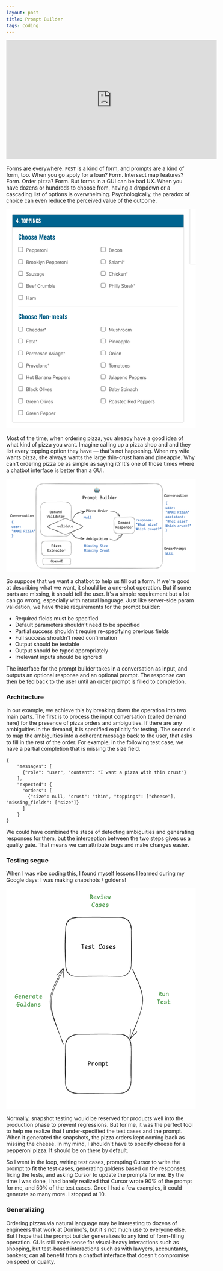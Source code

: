 ```yaml
---
layout: post
title: Prompt Builder
tags: coding
---
```


<iframe width="560" height="315" src="https://www.youtube.com/embed/VudzO-BPFNE?si=S4p_FUZCHFr6vSJa" title="YouTube video player" frameborder="0" allow="accelerometer; autoplay; clipboard-write; encrypted-media; gyroscope; picture-in-picture; web-share" referrerpolicy="strict-origin-when-cross-origin" allowfullscreen></iframe>

Forms are everywhere. `POST` is a kind of form, and prompts are a kind of form, too. When you go apply for a loan? Form. Intersect map features? Form. Order pizza? Form. But forms in a GUI can be bad UX. When you have dozens or hundreds to choose from, having a dropdown or a cascading list of options is overwhelming. Psychologically, the paradox of choice can even reduce the perceived value of the outcome. 

![pizza-options](/assets/pizza-options.jpeg)

Most of the time, when ordering pizza, you already have a good idea of what kind of pizza you want. Imagine calling up a pizza shop and and they list every topping option they have — that's not happening. When my wife wants pizza, she always wants the large thin-crust ham and pineapple. Why can't ordering pizza be as simple as saying it? It's one of those times where a chatbot interface is better than a GUI. 

![prompt-builder](/assets/prompt-builder.png)

So suppose that we want a chatbot to help us fill out a form. If we're good at describing what we want, it should be a one-shot operation. But if some parts are missing, it should tell the user. It's a simple requirement but a lot can go wrong, especially with natural language. Just like server-side param validation, we have these requirements for the prompt builder:

- Required fields must be specified
- Default parameters shouldn't need to be specified
- Partial success shouldn't require re-specifying previous fields
- Full success shouldn't need confirmation
- Output should be testable
- Output should be typed appropriately
- Irrelevant inputs should be ignored

The interface for the prompt builder takes in a conversation as input, and outputs an optional response and an optional prompt. The response can then be fed back to the user until an order prompt is filled to completion.

### Architecture

In our example, we achieve this by breaking down the operation into two main parts. The first is to process the input conversation (called demand here) for the presence of pizza orders and ambiguities. If there are any ambiguities in the demand, it is specified explicitly for testing. The second is to map the ambiguities into a coherent message back to the user, that asks to fill in the rest of the order. For example, in the following test case, we have a partial completion that is missing the size field.

```
{
    "messages": [
      {"role": "user", "content": "I want a pizza with thin crust"}
    ],
    "expected": {
      "orders": [
        {"size": null, "crust": "thin", "toppings": ["cheese"], "missing_fields": ["size"]}
      ]
    }
}
```

We could have combined the steps of detecting ambiguities and generating responses for them, but the interception between the two steps gives us a quality gate. That means we can attribute bugs and make changes easier. 

### Testing segue

When I was vibe coding this, I found myself lessons I learned during my Google days: I was making snapshots / goldens!

![snapshot-tests](/assets/snapshot-tests.png)

Normally, snapshot testing would be reserved for products well into the production phase to prevent regressions. But for me, it was the perfect tool to help me realize that I under-specified the test cases and the prompt. When it generated the snapshots, the pizza orders kept coming back as missing the cheese. In my mind, I shouldn't have to specify cheese for a pepperoni pizza. It should be on there by default. 

So I went in the loop, writing test cases, prompting Cursor to write the prompt to fit the test cases, generating goldens based on the responses, fixing the tests, and asking Cursor to update the prompts for me. By the time I was done, I had barely realized that Cursor wrote 90% of the prompt for me, and 50% of the test cases. Once I had a few examples, it could generate so many more. I stopped at 10.

### Generalizing

Ordering pizzas via natural language may be interesting to dozens of engineers that work at Domino's, but it's not much use to everyone else. But I hope that the prompt builder generalizes to any kind of form-filling operation. GUIs still make sense for visual-heavy interactions such as shopping, but test-based interactions such as with lawyers, accountants, bankers; can all benefit from a chatbot interface that doesn't compromise on speed or quality. 





